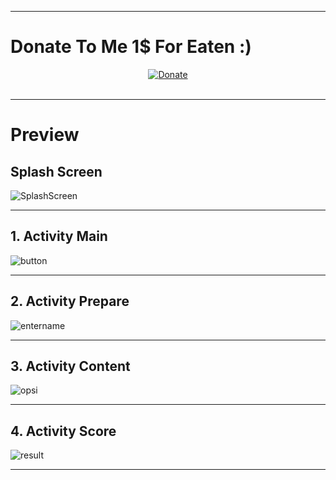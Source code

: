 ***************
# Donate To Me 1$ For Eaten :)
<div align="center">
  <a href="https://www.paypal.me/meydhi">
    <img src="https://img.shields.io/badge/paypal-MEYDHI-gold?style=for-the-badge&logo=PayPal" alt="Donate">
  </a>
</div><br>

***************
# Preview
## Splash Screen
![SplashScreen](https://github.com/user-attachments/assets/49d47433-b4f2-47e5-acf2-05f24c635088)
***************
## 1. Activity Main
![button](https://github.com/user-attachments/assets/fc54e43a-2b56-428a-9f21-ece51751544b)
***************
## 2. Activity Prepare
![entername](https://github.com/user-attachments/assets/6f59df57-d92e-48e3-b6e4-bbfaa9c367fe)
***************
## 3. Activity Content
![opsi](https://github.com/user-attachments/assets/3771769c-8fb8-4c52-940c-b394835552b8)
***************
## 4. Activity Score
![result](https://github.com/user-attachments/assets/8f2e5018-1802-4525-8706-5e6034a19bbb)
***************
